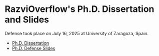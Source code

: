 # RazviOverflow's Ph.D. Dissertation and Slides
Defense took place on July 16, 2025 at University of Zaragoza, Spain.

- [Ph.D. Dissertation](./PhD_Dissertation.pdf)
- [Ph.D. Defense Slides](./PhD_Presentation.pdf)
